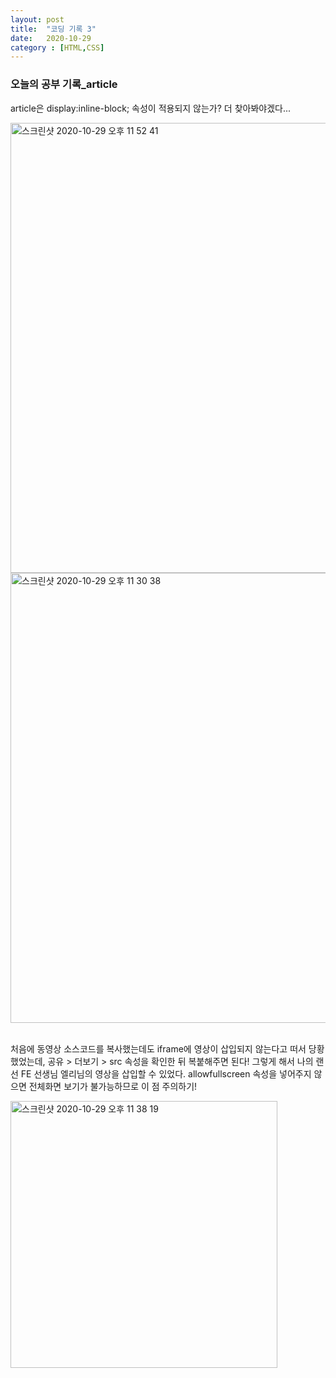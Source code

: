 ```yaml
---
layout: post
title:  "코딩 기록 3"
date:   2020-10-29
category : [HTML,CSS]
---
```


<h3>오늘의 공부 기록_article</h3>

article은 display:inline-block; 속성이 적용되지 않는가? 
더 찾아봐야겠다...

<img width="720" alt="스크린샷 2020-10-29 오후 11 52 41" src="https://user-images.githubusercontent.com/49034615/97590783-5455b980-1a42-11eb-8efa-929d80b6be3b.png">
<img width="720" alt="스크린샷 2020-10-29 오후 11 30 38" src="https://user-images.githubusercontent.com/49034615/97590874-6df70100-1a42-11eb-8339-50ba977327df.png">

<br> 처음에 동영상 소스코드를 복사했는데도 iframe에 영상이 삽입되지 않는다고 떠서 당황했었는데, 공유 > 더보기 > src 속성을 확인한 뒤 복붙해주면 된다!
그렇게 해서 나의 랜선 FE 선생님 엘리님의 영상을 삽입할 수 있었다. allowfullscreen 속성을 넣어주지 않으면 전체화면 보기가 불가능하므로 이 점 주의하기!

<img width="427" alt="스크린샷 2020-10-29 오후 11 38 19" src="https://user-images.githubusercontent.com/49034615/97591235-c201e580-1a42-11eb-8a9c-0a83a00b4313.png">
